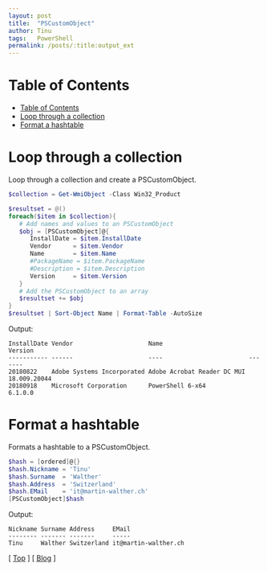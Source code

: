 ```yaml
---
layout: post
title:  "PSCustomObject"
author: Tinu
tags:   PowerShell
permalink: /posts/:title:output_ext
---
```


# Table of Contents

- [Table of Contents](#table-of-contents)
- [Loop through a collection](#loop-through-a-collection)
- [Format a hashtable](#format-a-hashtable)

# Loop through a collection

Loop through a collection and create a PSCustomObject.

````powershell
$collection = Get-WmiObject -Class Win32_Product

$resultset = @()
foreach($item in $collection){
   # Add names and values to an PSCustomObject
   $obj = [PSCustomObject]@{
      InstallDate = $item.InstallDate
      Vendor      = $item.Vendor
      Name        = $item.Name
      #PackageName = $item.PackageName
      #Description = $item.Description
      Version     = $item.Version
   }
   # Add the PSCustomObject to an array
   $resultset += $obj
}
$resultset | Sort-Object Name | Format-Table -AutoSize
````

Output:

````text
InstallDate Vendor                     Name                        Version
----------- ------                     ----                        -------
20180822    Adobe Systems Incorporated Adobe Acrobat Reader DC MUI 18.009.20044
20180918    Microsoft Corporation      PowerShell 6-x64            6.1.0.0
````

# Format a hashtable

Formats a hashtable to a PSCustomObject.

````powershell
$hash = [ordered]@{}
$hash.Nickname = 'Tinu'
$hash.Surname  = 'Walther'
$hash.Address  = 'Switzerland'
$hash.EMail    = 'it@martin-walther.ch'
[PSCustomObject]$hash
````

Output:

````text
Nickname Surname Address     EMail
-------- ------- -------     -----
Tinu     Walther Switzerland it@martin-walther.ch
````

[ [Top](#table-of-contents) ] [ [Blog](../devops.html) ]